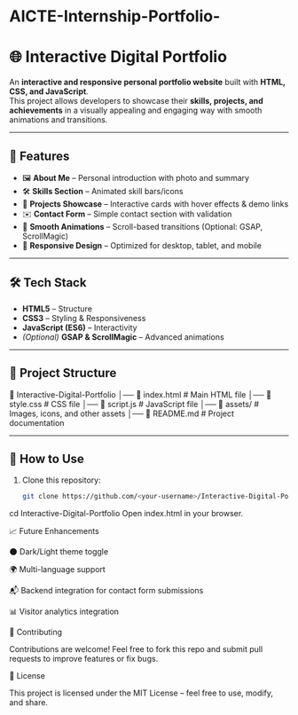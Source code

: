 # AICTE-Internship-Portfolio-

# 🌐 Interactive Digital Portfolio

An **interactive and responsive personal portfolio website** built with **HTML, CSS, and JavaScript**.  
This project allows developers to showcase their **skills, projects, and achievements** in a visually appealing and engaging way with smooth animations and transitions.

---

## 🚀 Features
- 🖼️ **About Me** – Personal introduction with photo and summary
- 🛠️ **Skills Section** – Animated skill bars/icons
- 📂 **Projects Showcase** – Interactive cards with hover effects & demo links
- ✉️ **Contact Form** – Simple contact section with validation
- 🎨 **Smooth Animations** – Scroll-based transitions (Optional: GSAP, ScrollMagic)
- 📱 **Responsive Design** – Optimized for desktop, tablet, and mobile

---

## 🛠️ Tech Stack
- **HTML5** – Structure
- **CSS3** – Styling & Responsiveness
- **JavaScript (ES6)** – Interactivity
- *(Optional)* **GSAP & ScrollMagic** – Advanced animations

---

## 📂 Project Structure
📁 Interactive-Digital-Portfolio
│── 📄 index.html # Main HTML file
│── 📄 style.css # CSS file
│── 📄 script.js # JavaScript file
│── 📁 assets/ # Images, icons, and other assets
│── 📄 README.md # Project documentation


---

## 🎯 How to Use
1. Clone this repository:
   ```bash
   git clone https://github.com/<your-username>/Interactive-Digital-Portfolio.git

cd Interactive-Digital-Portfolio
Open index.html in your browser.



📈 Future Enhancements

🌑 Dark/Light theme toggle

🌍 Multi-language support

📬 Backend integration for contact form submissions

📊 Visitor analytics integration

🤝 Contributing

Contributions are welcome! Feel free to fork this repo and submit pull requests to improve features or fix bugs.

📜 License

This project is licensed under the MIT License – feel free to use, modify, and share.
